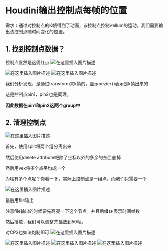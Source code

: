 # Houdini输出控制点每帧的位置

需求：通过对控制点的K帧得到了动画，该控制点控制vellum的运动。我们需要输出该控制点随时间变化的位置。


## 1. 找到控制点数据？
控制点显然是这俩红点
![在这里插入图片描述](https://img-blog.csdnimg.cn/6b6f4bcb1fa74256ada1904b87ffdf29.png)

![在这里插入图片描述](https://img-blog.csdnimg.cn/a913d98ce7b947919b4aa0f353d4d40d.png)
![在这里插入图片描述](https://img-blog.csdnimg.cn/962920d9b9664209970453838a68362c.png)



我们分析发现，是通过transform来k帧的，显示bezier()表示是k帧出来的

这是控制点pin1，pin2也是同理。

**因此数据在pin1和pin2这两个group中**


## 2.  清理控制点

![在这里插入图片描述](https://img-blog.csdnimg.cn/4d6d1ef8effb4d34b2317a6de3733436.png)

首先，使用split将两个组分离出来

然后使用delete attribute吧除了坐标以外的多余的东西删掉

然后用vex将多个点平均成一个

为啥有多个点呢？你看一下，实际上控制点是一组点，而我们只需要一个

![在这里插入图片描述](https://img-blog.csdnimg.cn/e6404b967c4c4046aa04fe96dc3de6e8.png)

最后用file输出

注意file输出的时候要先高亮一下这个节点。并且后缀`$F`表示时间帧数

然后播放，我们可以调整先播放到50帧。

对CP2也如法炮制即可
![在这里插入图片描述](https://img-blog.csdnimg.cn/d2d87b4a4f4c43a8ac04b8dbeb6c783a.png)


![在这里插入图片描述](https://img-blog.csdnimg.cn/bd242a5068a84c2985280a6c57d7a597.png)
![在这里插入图片描述](https://img-blog.csdnimg.cn/642ed1e8de0d4143a6191d964d9def46.png)
![在这里插入图片描述](https://img-blog.csdnimg.cn/4696c22338c946d383637f67d9731250.png)
